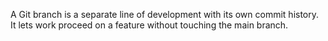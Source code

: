  A Git branch is a separate line of development with its own commit history. It lets work proceed on a feature without touching the main branch.